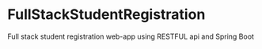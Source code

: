 # FullStackStudentRegistration
 Full stack student registration web-app using RESTFUL api and Spring Boot
